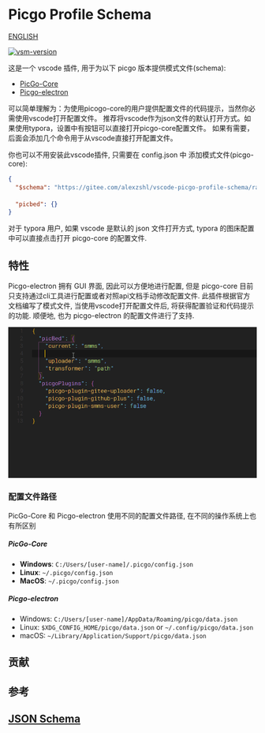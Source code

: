 # Picgo Profile Schema

[ENGLISH](README-EN.md)

[![vsm-version](https://img.shields.io/visual-studio-marketplace/v/alexzshl.picgo-profile-schema?style=flat-square&label=VS%20Marketplace&logo=visual-studio-code)](https://marketplace.visualstudio.com/items?itemName=alexzshl.picgo-profile-schema)

这是一个 vscode 插件, 用于为以下 picgo 版本提供模式文件(schema):
- [PicGo-Core](https://picgo.github.io/PicGo-Core-Doc/)
- [Picgo-electron](https://picgo.github.io/PicGo-Doc/)

可以简单理解为：为使用picogo-core的用户提供配置文件的代码提示，当然你必需使用vscode打开配置文件。
推荐将vscode作为json文件的默认打开方式。如果使用typora，设置中有按钮可以直接打开picgo-core配置文件。
如果有需要，后面会添加几个命令用于从vscode直接打开配置文件。

你也可以不用安装此vscode插件, 只需要在 config.json 中 添加模式文件(picgo-core):
```json
{
  "$schema": "https://gitee.com/alexzshl/vscode-picgo-profile-schema/raw/master/schemas/picgo-core.profile.schema.json",
  
  "picbed": {}
}
```

对于 typora 用户, 如果 vscode 是默认的 json 文件打开方式, typora 的图床配置中可以直接点击打开 picgo-core 的配置文件.

## 特性

Picgo-electron 拥有 GUI 界面, 因此可以方便地进行配置, 但是 picgo-core 目前只支持通过cli工具进行配置或者对照api文档手动修改配置文件. 此插件根据官方文档编写了模式文件, 当使用vscode打开配置文件后, 将获得配置验证和代码提示的功能. 顺便地, 也为 picgo-electron 的配置文件进行了支持.

![image-20200601183545081](./media/picgo.gif)

### 配置文件路径

PicGo-Core 和 Picgo-electron 使用不同的配置文件路径, 在不同的操作系统上也有所区别

##### PicGo-Core

- **Windows**: `C:/Users/[user-name]/.picgo/config.json`
- **Linux**: `~/.picgo/config.json`
- **MacOS**: `~/.picgo/config.json`

##### Picgo-electron

- Windows: `C:/Users/[user-name]/AppData/Roaming/picgo/data.json`
- Linux: `$XDG_CONFIG_HOME/picgo/data.json` or `~/.config/picgo/data.json`
- macOS: `~/Library/Application/Support/picgo/data.json`

## 贡献

## 参考
[JSON Schema](http://json-schema.org/)
-----------------------------------------------------------------------------------------------------------
